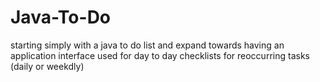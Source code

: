 # Java-To-Do
starting simply with a java to do list and expand towards having an application interface used for day to day checklists for reoccurring tasks (daily or weekdly)
